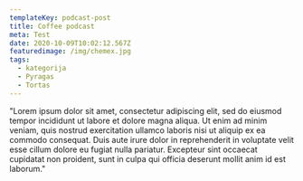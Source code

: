 ```yaml
---
templateKey: podcast-post
title: Coffee podcast
meta: Test
date: 2020-10-09T10:02:12.567Z
featuredimage: /img/chemex.jpg
tags:
  - kategorija
  - Pyragas
  - Tortas
---
```

"Lorem ipsum dolor sit amet, consectetur adipiscing elit, sed do eiusmod tempor incididunt ut labore et dolore magna aliqua. Ut enim ad minim veniam, quis nostrud exercitation ullamco laboris nisi ut aliquip ex ea commodo consequat. Duis aute irure dolor in reprehenderit in voluptate velit esse cillum dolore eu fugiat nulla pariatur. Excepteur sint occaecat cupidatat non proident, sunt in culpa qui officia deserunt mollit anim id est laborum."